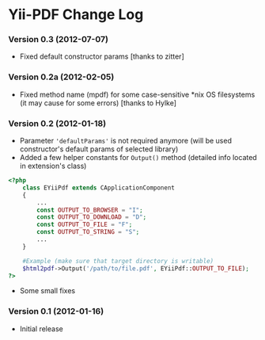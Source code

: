 Yii-PDF Change Log
==================

### Version 0.3 (2012-07-07)

* Fixed default constructor params [thanks to zitter]

### Version 0.2a (2012-02-05)

* Fixed method name (mpdf) for some case-sensitive *nix OS filesystems (it may cause for some errors) [thanks to Hylke]

### Version 0.2 (2012-01-18)

* Parameter `'defaultParams'` is not required anymore (will be used constructor's default params of selected library)
* Added a few helper constants for `Output()` method (detailed info located in extension's class)

```php
<?php
    class EYiiPdf extends CApplicationComponent
    {
        ...
        const OUTPUT_TO_BROWSER = "I";
        const OUTPUT_TO_DOWNLOAD = "D";
        const OUTPUT_TO_FILE = "F";
        const OUTPUT_TO_STRING = "S";
        ...
    }

    #Example (make sure that target directory is writable)
    $html2pdf->Output('/path/to/file.pdf', EYiiPdf::OUTPUT_TO_FILE);
?>
```

* Some small fixes

### Version 0.1 (2012-01-16)

* Initial release